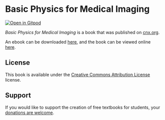 # Basic Physics for Medical Imaging

[![Open in Gitpod](https://gitpod.io/button/open-in-gitpod.svg)](https://gitpod.io/from-referrer/)

_Basic Physics for Medical Imaging_ is a book that was published on [cnx.org](https://cnx.org/).

An ebook can be downloaded [here](https://github.com/cnx-user-books/cnxbook-basic-physics-for-medical-imaging/releases/latest), and the book can be viewed online [here](https://github.com/cnx-user-books/cnxbook-basic-physics-for-medical-imaging/releases/latest).

## License
This book is available under the [Creative Commons Attribution License](./LICENSE) license.

## Support
If you would like to support the creation of free textbooks for students, your [donations are welcome](https://riceconnect.rice.edu/donation/support-openstax-banner).
